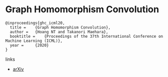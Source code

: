 # Graph Homomorphism Convolution

```
@inproceedings{ghc_icml20,
  title = 	 {Graph Homomorphism Convolution},
  author = 	 {Hoang NT and Takanori Maehara},
  booktitle = 	 {Proceedings of the 37th International Conference on Machine Learning (ICML)},
  year = 	 {2020}
}
```

links
- [arXiv](https://arxiv.org/abs/2005.01214)
